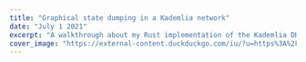 ```yaml
---
title: "Graphical state dumping in a Kademlia network"
date: "July 1 2021"
excerpt: "A walkthrough about my Rust implementation of the Kademlia DHT, with graphical state dumping features for a better debugging experience. In this article I will analyze the dumping techniques used in my library"
cover_image: "https://external-content.duckduckgo.com/iu/?u=https%3A%2F%2Fupload.wikimedia.org%2Fwikipedia%2Fcommons%2F2%2F20%2FChord_network.png&f=1&nofb=1"
---
```

